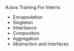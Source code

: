 #Java Training For Interns
* Encapsulation
* Singleton
* Inheritance
* Composition
* Aggregation
* Abstraction and interfaces
